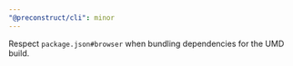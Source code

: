 ```yaml
---
"@preconstruct/cli": minor
---
```


Respect `package.json#browser` when bundling dependencies for the UMD build.
